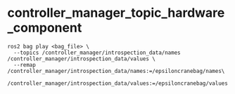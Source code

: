 # controller_manager_topic_hardware_component

```
ros2 bag play <bag_file> \
  --topics /controller_manager/introspection_data/names /controller_manager/introspection_data/values \
  --remap /controller_manager/introspection_data/names:=/epsiloncranebag/names\
          /controller_manager/introspection_data/values:=/epsiloncranebag/values
```